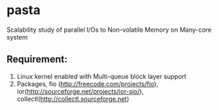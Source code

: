 # pasta
Scalability study of parallel I/Os to Non-volatile Memory on Many-core system

## Requirement:
1. Linux kernel enabled with Multi-queue block layer support
2. Packages, fio (http://freecode.com/projects/fio), ior(http://sourceforge.net/projects/ior-sio/), collectl(http://collectl.sourceforge.net)
